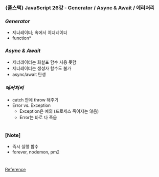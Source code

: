 ### {풀스택} JavaScript 26강 - Generator / Async & Await / 에러처리

### _Generator_

- 제너레이터; 속에서 이터레이터
- function\*

### _Async & Await_

- 제너레이터는 화살표 함수 사용 못함
- 제너레이터는 생성자 함수도 불가
- async/await 탄생

### _에러처리_

- catch 안에 throw 해주기
- Error vs. Exception
  - Exception은 예외 (프로세스 죽이지는 않음)
  - Error는 바로 다 죽음

#

### [Note]

- 즉시 실행 함수
- forever, nodemon, pm2

#

[Reference](https://www.youtube.com/watch?v=cbYARSn8-IU&list=PLEOnZ6GeucBW11uFNvzxToKym9Zv74hxh&index=28)
